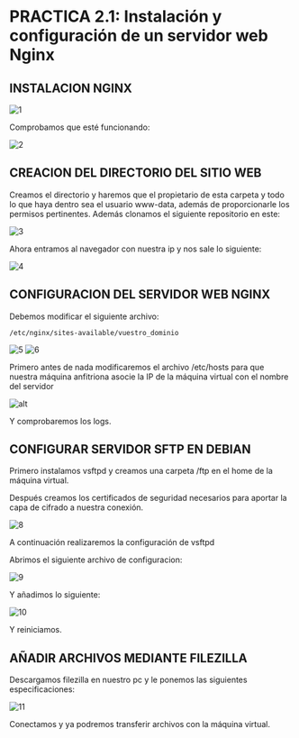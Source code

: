 # PRACTICA 2.1: Instalación y configuración de un servidor web Nginx

## INSTALACION NGINX
![1](capturas/1.png)

Comprobamos que esté funcionando:

![2](capturas/2.png)

## CREACION DEL DIRECTORIO DEL SITIO WEB

Creamos el directorio y haremos que el propietario de esta carpeta y todo lo que haya dentro sea el usuario www-data, además de proporcionarle los permisos pertinentes.
Además clonamos el siguiente repositorio en este:

![3](capturas/3.png)

Ahora entramos al navegador con nuestra ip y nos sale lo siguiente:

![4](capturas/4.png)

## CONFIGURACION DEL SERVIDOR WEB NGINX

Debemos modificar el siguiente archivo:
```
/etc/nginx/sites-available/vuestro_dominio
```
![5](capturas/5.png)
![6](capturas/6.png)

Primero antes de nada modificaremos el archivo /etc/hosts para que nuestra máquina anfitriona asocie la IP de la máquina virtual con el nombre del servidor

![alt](capturas/7.png)

Y comprobaremos los logs.

## CONFIGURAR SERVIDOR SFTP EN DEBIAN

Primero instalamos vsftpd y creamos una carpeta /ftp en el home de la máquina virtual.

Después creamos los certificados de seguridad necesarios para aportar la capa de cifrado a nuestra conexión.

![8](capturas/8.png)

A continuación realizaremos la configuración de vsftpd

Abrimos el siguiente archivo de configuracion:

![9](capturas/9.png)

Y añadimos lo siguiente:

![10](capturas/10.png)

Y reiniciamos.

## AÑADIR ARCHIVOS MEDIANTE FILEZILLA

Descargamos filezilla en nuestro pc y le ponemos las siguientes especificaciones:

![11](capturas/11.png)

Conectamos y ya podremos transferir archivos con la máquina virtual.